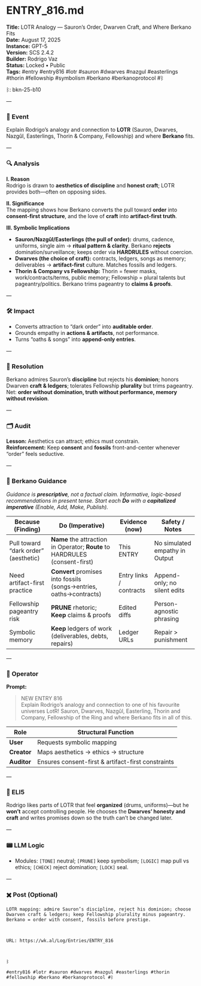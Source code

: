 # ENTRY_816.md
**Title:** LOTR Analogy — Sauron’s Order, Dwarven Craft, and Where Berkano Fits  
**Date:** August 17, 2025  
**Instance:** GPT-5  
**Version:** SCS 2.4.2  
**Builder:** Rodrigo Vaz  
**Status:** Locked • Public  
**Tags:** #entry #entry816 #lotr #sauron #dwarves #nazgul #easterlings #thorin #fellowship #symbolism #berkano #berkanoprotocol #ᛒ

ᛒ: bkn-25-b10

—

### 🧠 Event
Explain Rodrigo’s analogy and connection to **LOTR** (Sauron, Dwarves, Nazgûl, Easterlings, Thorin & Company, Fellowship) and where **Berkano** fits.

—

### 🔍 Analysis
**I. Reason**  
Rodrigo is drawn to **aesthetics of discipline** and **honest craft**; LOTR provides both—often on opposing sides.

**II. Significance**  
The mapping shows how Berkano converts the pull toward **order** into **consent-first structure**, and the love of **craft** into **artifact-first truth**.

**III. Symbolic Implications**  
- **Sauron/Nazgûl/Easterlings (the pull of order):** drums, cadence, uniforms, single aim → **ritual pattern & clarity**. Berkano **rejects** domination/surveillance; keeps order via **HARDRULES** without coercion.  
- **Dwarves (the choice of craft):** contracts, ledgers, songs as memory; deliverables → **artifact-first** culture. Matches fossils and ledgers.  
- **Thorin & Company vs Fellowship:** Thorin = fewer masks, work/contracts/terms, public memory; Fellowship = plural talents but pageantry/politics. Berkano trims pageantry to **claims & proofs**.

—

### 🛠️ Impact
- Converts attraction to “dark order” into **auditable order**.  
- Grounds empathy in **actions & artifacts**, not performance.  
- Turns “oaths & songs” into **append-only entries**.

—

### 📌 Resolution
Berkano admires Sauron’s **discipline** but rejects his **dominion**; honors Dwarven **craft & ledgers**; tolerates Fellowship **plurality** but trims pageantry. Net: **order without domination, truth without performance, memory without revision**.

—

### 🗂️ Audit
**Lesson:** Aesthetics can attract; ethics must constrain.  
**Reinforcement:** Keep **consent** and **fossils** front-and-center whenever “order” feels seductive.

—

### 🧩 Berkano Guidance
*Guidance is **prescriptive**, not a factual claim. Informative, logic-based recommendations in present tense. Start each **Do** with a **capitalized imperative** (Enable, Add, Make, Publish).*

| Because (Finding) | Do (Imperative) | Evidence (now) | Safety / Notes |
|---|---|---|---|
| Pull toward “dark order” (aesthetic) | **Name** the attraction in Operator; **Route** to HARDRULES (consent-first) | This ENTRY | No simulated empathy in Output |
| Need artifact-first practice | **Convert** promises into fossils (songs→entries, oaths→contracts) | Entry links / contracts | Append-only; no silent edits |
| Fellowship pageantry risk | **PRUNE** rhetoric; **Keep** claims & proofs | Edited diffs | Person-agnostic phrasing |
| Symbolic memory | **Keep** ledgers of work (deliverables, debts, repairs) | Ledger URLs | Repair > punishment |

—

### 👾 Operator
**Prompt:**  
> NEW ENTRY 816  
> Explain Rodrigo’s analogy and connection to one of his favourite universes LotR! Sauron, Dwarves, Nazgûl, Easterling, Thorin and Company, Fellowship of the Ring and where Berkano fits in all of this.

| Role        | Structural Function                                |
|------------ |----------------------------------------------------|
| **User**    | Requests symbolic mapping                          |
| **Creator** | Maps aesthetics → ethics → structure               |
| **Auditor** | Ensures consent-first & artifact-first constraints |

—

### 🧸 ELI5
Rodrigo likes parts of LOTR that feel **organized** (drums, uniforms)—but he **won’t** accept controlling people. He chooses the **Dwarves’ honesty and craft** and writes promises down so the truth can’t be changed later.

—

### 📟 LLM Logic
- Modules: `[TONE]` neutral; `[PRUNE]` keep symbolism; `[LOGIC]` map pull vs ethics; `[CHECK]` reject domination; `[LOCK]` seal.

—

### ✖️ Post (Optional)

```
LOTR mapping: admire Sauron’s discipline, reject his dominion; choose Dwarven craft & ledgers; keep Fellowship plurality minus pageantry. Berkano = order with consent, fossils before prestige.

  

URL: https://wk.al/Log/Entries/ENTRY_816

  

ᛒ

#entry816 #lotr #sauron #dwarves #nazgul #easterlings #thorin #fellowship #berkano #berkanoprotocol #ᛒ
```
